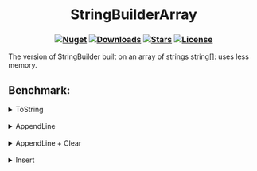 <h1 align="center">
  <a>StringBuilderArray</a>
</h1>

<h3 align="center">

  [![Nuget](https://img.shields.io/nuget/v/StringBuilderArray?logo=StringBuilderArray)](https://www.nuget.org/packages/StringBuilderArray/)
  [![Downloads](https://img.shields.io/nuget/dt/StringBuilderArray.svg)](https://www.nuget.org/packages/StringBuilderArray/)
  [![Stars](https://img.shields.io/github/stars/SoftStoneDevelop/StringBuilderArray?color=brightgreen)](https://github.com/SoftStoneDevelop/StringBuilderArray/stargazers)
  [![License](https://img.shields.io/badge/license-MIT-blue.svg)](LICENSE)

</h3>

The version of StringBuilder built on an array of strings string[]: uses less memory.

## Benchmark:

<details>
  <summary>ToString</summary>
  
```C#

        [IterationSetup]
        public void Setup()
        {
            _str = new string('S', StrLength);
            _sb = new System.Text.StringBuilder();
            for (int i = 0; i < 1000; i++)
            {
                _sb.AppendLine(_str);
            }

            _sbArr = new StringBuilderArray.StringBuilderArray();
            for (int i = 0; i < 1000; i++)
            {
                _sbArr.AppendLine(_str);
            }
        }

        [Benchmark(Baseline = true, Description = "StringBuilder")]
        public void StringBuilder()
        {
            _sb.ToString();
        }

        [Benchmark(Description = "StringBuilderArray")]
        public void StringBuilderArray()
        {
            _sbArr.ToString();
        }

```
</details>
<br>
<details>
  <summary>AppendLine</summary>
  
```C#

        [IterationSetup]
        public void Setup()
        {
            _str = new string('S', StrLength);
        }

        [Benchmark(Baseline = true, Description = "StringBuilder")]
        public void StringBuilder()
        {
            var sb = new System.Text.StringBuilder();
            for (int i = 0; i < 1000; i++)
            {
                sb.AppendLine(_str);
            }
        }

        [Benchmark(Description = "StringBuilderArray")]
        public void StringBuilderArray()
        {
            var sb = new StringBuilderArray.StringBuilderArray();
            for (int i = 0; i < 1000; i++)
            {
                sb.AppendLine(_str);
            }
        }

```
</details>
<br>
<details>
  <summary>AppendLine + Clear</summary>
  
```C#

        [IterationSetup]
        public void Setup()
        {
            _str = new string('S', StrLength);
        }

        [Benchmark(Baseline = true, Description = "StringBuilder")]
        public void StringBuilder()
        {
            var sb = new System.Text.StringBuilder();
            for (int i = 0; i < 1000; i++)
            {
                sb.AppendLine(_str);
            }

            sb.Clear();
            for (int i = 0; i < 1000; i++)
            {
                sb.AppendLine(_str);
            }
        }

        [Benchmark(Description = "StringBuilderArray")]
        public void StringBuilderArray()
        {
            var sb = new StringBuilderArray.StringBuilderArray();
            for (int i = 0; i < 1000; i++)
            {
                sb.AppendLine(_str);
            }

            sb.Clear();
            for (int i = 0; i < 1000; i++)
            {
                sb.AppendLine(_str);
            }
        }

```
</details>
<br>
<details>
  <summary>Insert</summary>
  
```C#

        [IterationSetup]
        public void Setup()
        {
            _str = new string('S', StrLength);
        }

        [Benchmark(Baseline = true, Description = "StringBuilder")]
        public void StringBuilder()
        {
            var sb = new System.Text.StringBuilder();
            for (int i = 0; i < 100; i++)
            {
                sb.Append(_str);
            }

            //before 1 str from end
            sb.Insert(99 * _str.Length, _str);

            //in start
            sb.Insert(0, _str);

            //after 5 str from start
            sb.Insert(5 * _str.Length, _str);
        }

        [Benchmark(Description = "StringBuilderArray")]
        public void StringBuilderArray()
        {
            var sb = new StringBuilderArray.StringBuilderArray();
            for (int i = 0; i < 100; i++)
            {
                sb.Append(_str);
            }

            sb.Insert(0, _str);

            //in start
            sb.Insert(100, _str);

            //after 5 str from start
            sb.Insert(96, _str);
        }

```
</details>
